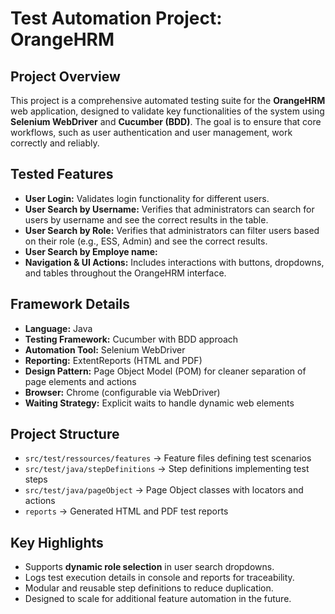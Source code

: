 # Test Automation Project: OrangeHRM

## Project Overview
This project is a comprehensive automated testing suite for the **OrangeHRM** web application, designed to validate key functionalities of the system using **Selenium WebDriver** and **Cucumber (BDD)**. The goal is to ensure that core workflows, such as user authentication and user management, work correctly and reliably.

## Tested Features
- **User Login:** Validates login functionality for different users.  
- **User Search by Username:** Verifies that administrators can search for users by username and see the correct results in the table.  
- **User Search by Role:** Verifies that administrators can filter users based on their role (e.g., ESS, Admin) and see the correct results.
- **User Search by Employe name:** 
- **Navigation & UI Actions:** Includes interactions with buttons, dropdowns, and tables throughout the OrangeHRM interface.

## Framework Details
- **Language:** Java  
- **Testing Framework:** Cucumber with BDD approach  
- **Automation Tool:** Selenium WebDriver  
- **Reporting:** ExtentReports (HTML and PDF)  
- **Design Pattern:** Page Object Model (POM) for cleaner separation of page elements and actions  
- **Browser:** Chrome (configurable via WebDriver)  
- **Waiting Strategy:** Explicit waits to handle dynamic web elements  

## Project Structure
- `src/test/ressources/features` → Feature files defining test scenarios  
- `src/test/java/stepDefinitions` → Step definitions implementing test steps  
- `src/test/java/pageObject` → Page Object classes with locators and actions  
- `reports` → Generated HTML and PDF test reports  

## Key Highlights
- Supports **dynamic role selection** in user search dropdowns.  
- Logs test execution details in console and reports for traceability.  
- Modular and reusable step definitions to reduce duplication.  
- Designed to scale for additional feature automation in the future.
